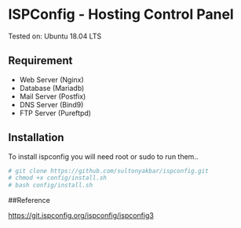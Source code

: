# ISPConfig - Hosting Control Panel

Tested on: Ubuntu 18.04 LTS



## Requirement

- Web Server (Nginx)
- Database (Mariadb)
- Mail Server (Postfix)
- DNS Server (Bind9)
- FTP Server (Pureftpd)

## Installation

To install ispconfig you will need root or sudo to run them..

```bash
# git clone https://github.com/sultonyakbar/ispconfig.git
# chmod +x config/install.sh
# bash config/install.sh
```


##Reference

https://git.ispconfig.org/ispconfig/ispconfig3
